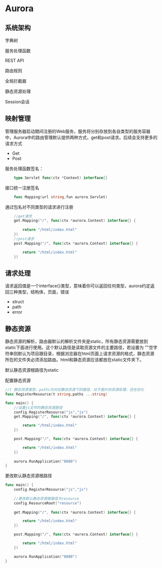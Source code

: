 # Aurora

## 系统架构

字典树

服务处理函数

REST API

路由规则

全局拦截器

静态资源处理

Session会话

## 映射管理

管理服务器启动期间注册的Web服务，服务将分别存放到各自类型的服务容器中，Aurora中的路由管理默认提供两种方式，get和post请求。后续会支持更多的请求方式

- Get
- Post

服务处理函数签名：

```go
	type Servlet func(ctx *Context) interface{}
```

接口统一注册签名

```go
	func Mapping(url string,fun aurora.Servlet)
```

通过包名对不同类型的请求进行注册

```go
	//get请求
	get.Mapping("/", func(ctx *aurora.Context) interface{} {
		
		return "/html/index.html"
	})
	//post请求
	post.Mapping("/", func(ctx *aurora.Context) interface{} {

		return "/html/index.html"
	})
```

## 请求处理

请求返回值是一个interface{}类型，意味着你可以返回任何类型，aurora约定返回三种类型，结构体，页面，错误

- struct
- path
- error

## 静态资源

静态资源的解析，路由器默认的解析文件夹是static，所有静态资源需要放到static下面进行使用。这个默认路径是读取资源文件的主要路径，若设置为 ""空字符串则默认为项目跟目录，根据浏览器在html页面上请求资源的格式，静态资源所在的文件夹必须添加路由。html和静态资源应该都放在static文件夹下。

默认静态资源根路径为static

配置静态资源

```go
//t 静态资源类型，paths为对应静态资源下的路径，对于图片的资源处理，还在优化
func RegisterResource(t string,paths ...string) 

func main() {
    //设置js文件的静态资源路径
	config.RegisterResource("js","js")
	get.Mapping("/", func(ctx *aurora.Context) interface{} {

		return "/html/index.html"
	})

	post.Mapping("/", func(ctx *aurora.Context) interface{} {

		return "/html/index.html"
	})
	
	aurora.RunApplication("8080")
}
```

更改默认静态资源根路径

```go
func main() {
	config.RegisterResource("js","js")
	
	//更改默认静态资源根路径为resource
	config.ResourceRoot("resource")
    
	get.Mapping("/", func(ctx *aurora.Context) interface{} {

		return "/html/index.html"
	})

	post.Mapping("/", func(ctx *aurora.Context) interface{} {

		return "/html/index.html"
	})

	aurora.RunApplication("8080")
}
```



